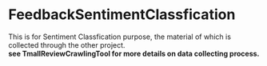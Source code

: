 # FeedbackSentimentClassfication
This is for Sentiment Classfication purpose, the material of which is collected through the other project.  
**see TmallReviewCrawlingTool for more details on data collecting process.**
